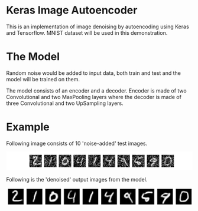 # Keras Image Autoencoder

This is an implementation of image denoising by autoencoding using Keras and Tensorflow. MNIST dataset will be used in this demonstration.

# The Model  

Random noise would be added to input data, both train and test and the model will be trained on them.

The model consists of an encoder and a decoder. Encoder is made of two Convolutional and two MaxPooling layers where the decoder is made of three Convolutional and two UpSampling layers.

# Example

Following image consists of 10 'noise-added' test images.  

!['noisy' test images](noise.png)

Following is the 'denoised' output images from the model.  

!['denoised' test images](test_preds.png)